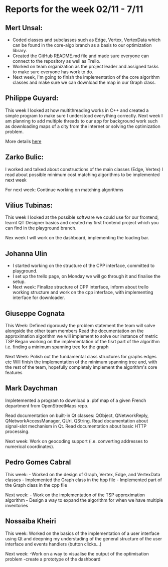 # Reports for the week 02/11 - 7/11

## Mert Unsal:

- Coded classes and subclasses such as Edge, Vertex, VertexData which can be found in the core-algo branch as a basis to our optimization library. 
- Created the GitHub README.md file and made sure everyone can connect to the repository as well as Trello. 
- Worked on team organization as the project leader and assigned tasks to make sure everyone has work to do.
- Next week, I'm going to finish the implementation of the core algorithm classes and make sure we can download the map in our Graph class.
## Philippe Guyard:
This week I looked at how multithreading works in C++ and created a simple program to make sure I understood everything correctly.
Next week I am planning to add multiple threads to our app for background work such as downloading maps of a city from the internet or solving the optimization problem. 

More details [here](/playground/threading/threading.md)
## Zarko Bulic:

I worked and talked about constructions of the main classes (Edge, Vertex)
I read about possible minimum cost matching algorithms to be implemented next week

For next week:
Continue working on matching algorithms
## Vilius Tubinas:

This week I looked at the possible software we could use for our frontend, learnt
QT Designer basics and created my first frontend project which you can find in the
playground branch.

Nex week I will work on the dashboard, implementing the loading bar.

## Johanna Ulin 

- I started working on the structure of the CPP interface, committed to playground.  
- I set up the trello page, on Monday we will go through it and finalise the setup.
- Next week: Finalize structure of CPP interface, inform about trello working structure and work on the cpp interface, with implementing interface for downloader.

## Giuseppe Cognata

This Week:
Defined rigorously the problem statement the team will solve alongside the other team members
Read the documentation on the approximation algorithm we will implement to solve our instance of metric TSP
Began working on the implementation of the fisrt part of the algorithm i.e. finding a minimum spanning tree for the graph

Next Week:
Polish out the fundamental class structures for graphs edges etc
Will finish the implementation of the minimum spanning tree and, with the rest of the team, hopefully completely implement the algorithm's core features

## Mark Daychman

Impletemented a program to download a .pbf map of a given French department from OpenStreetMaps repo.

Read documentation on built-in Qt classes: QObject, QNetworkReply, QNetworkAccessManager, QUrl, QString.
Read documentation about signal-slot mechanism in Qt.
Read documentation about basic HTTP processing.

Next week:
Work on geocoding support (i.e. converting addresses to numerical coordinates).

## Pedro Gomes Cabral

This week:
    - Worked on the design of Graph, Vertex, Edge, and VertexData classes
    - Implemented the Graph class in the hpp file
    - Implemented part of the Graph class in the cpp file

Next week:
    - Work on the implementation of the TSP approximation algorithm
    - Design a way to expand the algorithm for when we have multiple inventories

## Nossaiba Kheiri
This week:
 Worked on the basics of the implementation of a user interface using Qt and deepning my understading of the general structure of the user interface and events handlers (button clicks...)

Next week: 
    -Work on a way to visualise the output of the optimisation problem 
    -create a prototype of the dashboard

